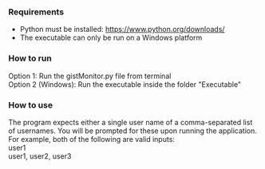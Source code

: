 ### Requirements
- Python must be installed: https://www.python.org/downloads/ <br />
- The executable can only be run on a Windows platform <br />

### How to run
Option 1: Run the gistMonitor.py file from terminal <br />
Option 2 (Windows): Run the executable inside the folder "Executable" <br />

### How to use
The program expects either a single user name of a comma-separated list of usernames. You will be prompted for these upon running the application.
For example, both of the following are valid inputs: <br />
    user1 <br />
    user1, user2, user3
